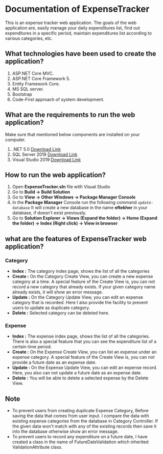 # Documentation of ExpenseTracker
This is an expense tracker web application. The goals of the web application are, easily manage your daily expenditures list, find out expenditures in a specific period, maintain expenditures list according to various categories, etc.

## What technologies have been used to create the application?
1. ASP.NET Core MVC.
2. ASP.NET Core Framework 5.
3. Entity Framework Core.
4. MS SQL server.
5. Bootstrap
6. Code-First approach of system development.

## What are the requirements to run the web application?
Make sure that mentioned below components are installed on your computer.
1. .NET 5.0 [Download Link](https://dotnet.microsoft.com/en-us/download/dotnet/5.0)
2. SQL Server 2019 [Download Link](https://www.microsoft.com/en-sg/sql-server/sql-server-downloads)
3. Visual Studio 2019 [Download Link](https://visualstudio.microsoft.com/)

## How to run the web application?
1. Open **ExpenseTracker.sln** file with Visual Studio
2. Go to **Build -> Build Solution**
3. Go to **View -> Other Windows -> Package Manager Console**
4. In the **Package Manager** Console run the following command ```update-database``` It will create a new database in the name **eftekher** in your database, if doesn't exist previously.
5. Go to **Solution Explorer -> Views (Expand the folder) -> Home (Expand the folder) -> Index   (Right click) -> View in browser**

## what are the features of ExpenseTracker web application?
### Category
- **Index :** The category index page, shows the list of all the categories
- **Create :** On the Category Create View, you can create a new expense category at a time. A special feature of the Create View is, you can not record a new category that already exists. If your given category name already exists, it will show an error message.
- **Update :** On the Category Update View, you can edit an expense category that is recorded. Here I also provide the facility to prevent users to update as duplicate category.
- **Delete :** Selected category can be deleted here.

### Expense
- **Index :** The expense index page, shows the list of all the categories. There is also a special feature that you can see the expenditure list of a certain time period.
- **Create :** On the Expense Create View, you can list an expense under an expense category. A special feature of the Create View is, you can not provide a future date as an expense date.
- **Update :** On the Expense Update View, you can edit an expense record. Here, you also can not update a future date as an expense date.
- **Delete :** You will be able to delete a selected expense by the Delete View.

## Note
- To prevent users from creating duplicate Expense Category, Before saving the data that comes from user input. I compare the data with existing expense categories from the database in Category Controller. If the given data won't match with any of the existing records then save it into the database otherwise show an error message.
- To prevent users to record any expenditure on a future date, I have created a class in the name of FutureDateValidation which inherited ValidationAttribute class. 
